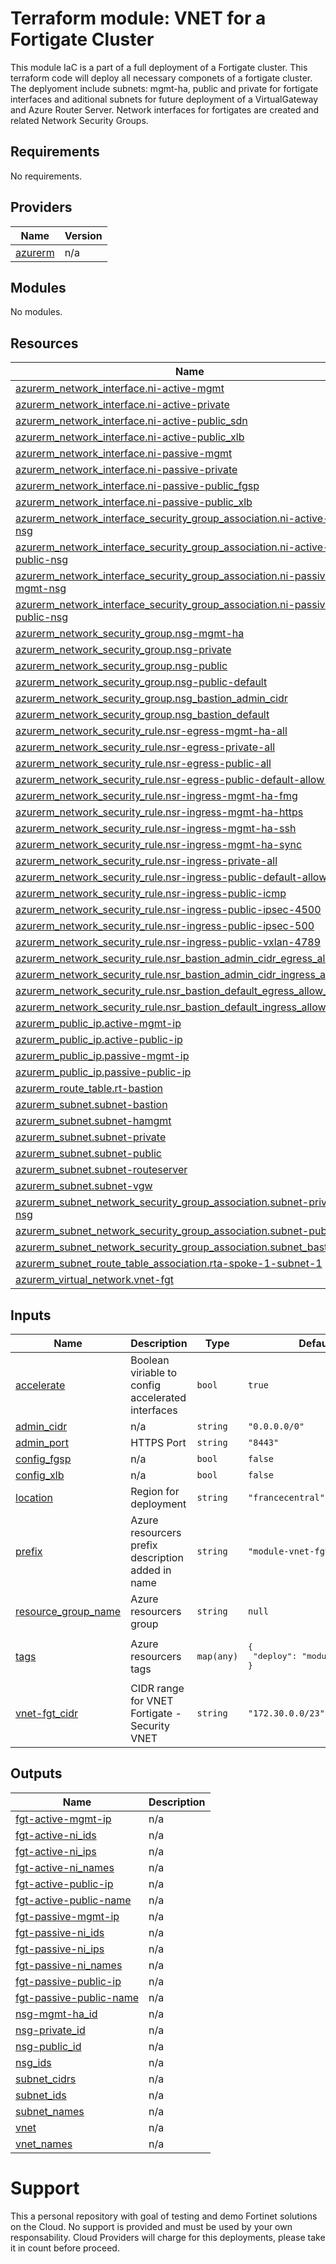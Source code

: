 # Terraform module: VNET for a Fortigate Cluster

This module IaC is a part of a full deployment of a Fortigate cluster. This terraform code will deploy all necessary componets of a fortigate cluster. The deplyoment include subnets: mgmt-ha, public and private for fortigate interfaces and aditional subnets for future deployment of a VirtualGateway and Azure Router Server. Network interfaces for fortigates are created and related Network Security Groups. 

<!-- BEGIN_TF_DOCS -->
## Requirements

No requirements.

## Providers

| Name | Version |
|------|---------|
| <a name="provider_azurerm"></a> [azurerm](#provider\_azurerm) | n/a |

## Modules

No modules.

## Resources

| Name | Type |
|------|------|
| [azurerm_network_interface.ni-active-mgmt](https://registry.terraform.io/providers/hashicorp/azurerm/latest/docs/resources/network_interface) | resource |
| [azurerm_network_interface.ni-active-private](https://registry.terraform.io/providers/hashicorp/azurerm/latest/docs/resources/network_interface) | resource |
| [azurerm_network_interface.ni-active-public_sdn](https://registry.terraform.io/providers/hashicorp/azurerm/latest/docs/resources/network_interface) | resource |
| [azurerm_network_interface.ni-active-public_xlb](https://registry.terraform.io/providers/hashicorp/azurerm/latest/docs/resources/network_interface) | resource |
| [azurerm_network_interface.ni-passive-mgmt](https://registry.terraform.io/providers/hashicorp/azurerm/latest/docs/resources/network_interface) | resource |
| [azurerm_network_interface.ni-passive-private](https://registry.terraform.io/providers/hashicorp/azurerm/latest/docs/resources/network_interface) | resource |
| [azurerm_network_interface.ni-passive-public_fgsp](https://registry.terraform.io/providers/hashicorp/azurerm/latest/docs/resources/network_interface) | resource |
| [azurerm_network_interface.ni-passive-public_xlb](https://registry.terraform.io/providers/hashicorp/azurerm/latest/docs/resources/network_interface) | resource |
| [azurerm_network_interface_security_group_association.ni-active-mgmt-nsg](https://registry.terraform.io/providers/hashicorp/azurerm/latest/docs/resources/network_interface_security_group_association) | resource |
| [azurerm_network_interface_security_group_association.ni-active-public-nsg](https://registry.terraform.io/providers/hashicorp/azurerm/latest/docs/resources/network_interface_security_group_association) | resource |
| [azurerm_network_interface_security_group_association.ni-passive-mgmt-nsg](https://registry.terraform.io/providers/hashicorp/azurerm/latest/docs/resources/network_interface_security_group_association) | resource |
| [azurerm_network_interface_security_group_association.ni-passive-public-nsg](https://registry.terraform.io/providers/hashicorp/azurerm/latest/docs/resources/network_interface_security_group_association) | resource |
| [azurerm_network_security_group.nsg-mgmt-ha](https://registry.terraform.io/providers/hashicorp/azurerm/latest/docs/resources/network_security_group) | resource |
| [azurerm_network_security_group.nsg-private](https://registry.terraform.io/providers/hashicorp/azurerm/latest/docs/resources/network_security_group) | resource |
| [azurerm_network_security_group.nsg-public](https://registry.terraform.io/providers/hashicorp/azurerm/latest/docs/resources/network_security_group) | resource |
| [azurerm_network_security_group.nsg-public-default](https://registry.terraform.io/providers/hashicorp/azurerm/latest/docs/resources/network_security_group) | resource |
| [azurerm_network_security_group.nsg_bastion_admin_cidr](https://registry.terraform.io/providers/hashicorp/azurerm/latest/docs/resources/network_security_group) | resource |
| [azurerm_network_security_group.nsg_bastion_default](https://registry.terraform.io/providers/hashicorp/azurerm/latest/docs/resources/network_security_group) | resource |
| [azurerm_network_security_rule.nsr-egress-mgmt-ha-all](https://registry.terraform.io/providers/hashicorp/azurerm/latest/docs/resources/network_security_rule) | resource |
| [azurerm_network_security_rule.nsr-egress-private-all](https://registry.terraform.io/providers/hashicorp/azurerm/latest/docs/resources/network_security_rule) | resource |
| [azurerm_network_security_rule.nsr-egress-public-all](https://registry.terraform.io/providers/hashicorp/azurerm/latest/docs/resources/network_security_rule) | resource |
| [azurerm_network_security_rule.nsr-egress-public-default-allow-all](https://registry.terraform.io/providers/hashicorp/azurerm/latest/docs/resources/network_security_rule) | resource |
| [azurerm_network_security_rule.nsr-ingress-mgmt-ha-fmg](https://registry.terraform.io/providers/hashicorp/azurerm/latest/docs/resources/network_security_rule) | resource |
| [azurerm_network_security_rule.nsr-ingress-mgmt-ha-https](https://registry.terraform.io/providers/hashicorp/azurerm/latest/docs/resources/network_security_rule) | resource |
| [azurerm_network_security_rule.nsr-ingress-mgmt-ha-ssh](https://registry.terraform.io/providers/hashicorp/azurerm/latest/docs/resources/network_security_rule) | resource |
| [azurerm_network_security_rule.nsr-ingress-mgmt-ha-sync](https://registry.terraform.io/providers/hashicorp/azurerm/latest/docs/resources/network_security_rule) | resource |
| [azurerm_network_security_rule.nsr-ingress-private-all](https://registry.terraform.io/providers/hashicorp/azurerm/latest/docs/resources/network_security_rule) | resource |
| [azurerm_network_security_rule.nsr-ingress-public-default-allow-all](https://registry.terraform.io/providers/hashicorp/azurerm/latest/docs/resources/network_security_rule) | resource |
| [azurerm_network_security_rule.nsr-ingress-public-icmp](https://registry.terraform.io/providers/hashicorp/azurerm/latest/docs/resources/network_security_rule) | resource |
| [azurerm_network_security_rule.nsr-ingress-public-ipsec-4500](https://registry.terraform.io/providers/hashicorp/azurerm/latest/docs/resources/network_security_rule) | resource |
| [azurerm_network_security_rule.nsr-ingress-public-ipsec-500](https://registry.terraform.io/providers/hashicorp/azurerm/latest/docs/resources/network_security_rule) | resource |
| [azurerm_network_security_rule.nsr-ingress-public-vxlan-4789](https://registry.terraform.io/providers/hashicorp/azurerm/latest/docs/resources/network_security_rule) | resource |
| [azurerm_network_security_rule.nsr_bastion_admin_cidr_egress_allow_all](https://registry.terraform.io/providers/hashicorp/azurerm/latest/docs/resources/network_security_rule) | resource |
| [azurerm_network_security_rule.nsr_bastion_admin_cidr_ingress_allow_all](https://registry.terraform.io/providers/hashicorp/azurerm/latest/docs/resources/network_security_rule) | resource |
| [azurerm_network_security_rule.nsr_bastion_default_egress_allow_all](https://registry.terraform.io/providers/hashicorp/azurerm/latest/docs/resources/network_security_rule) | resource |
| [azurerm_network_security_rule.nsr_bastion_default_ingress_allow_all](https://registry.terraform.io/providers/hashicorp/azurerm/latest/docs/resources/network_security_rule) | resource |
| [azurerm_public_ip.active-mgmt-ip](https://registry.terraform.io/providers/hashicorp/azurerm/latest/docs/resources/public_ip) | resource |
| [azurerm_public_ip.active-public-ip](https://registry.terraform.io/providers/hashicorp/azurerm/latest/docs/resources/public_ip) | resource |
| [azurerm_public_ip.passive-mgmt-ip](https://registry.terraform.io/providers/hashicorp/azurerm/latest/docs/resources/public_ip) | resource |
| [azurerm_public_ip.passive-public-ip](https://registry.terraform.io/providers/hashicorp/azurerm/latest/docs/resources/public_ip) | resource |
| [azurerm_route_table.rt-bastion](https://registry.terraform.io/providers/hashicorp/azurerm/latest/docs/resources/route_table) | resource |
| [azurerm_subnet.subnet-bastion](https://registry.terraform.io/providers/hashicorp/azurerm/latest/docs/resources/subnet) | resource |
| [azurerm_subnet.subnet-hamgmt](https://registry.terraform.io/providers/hashicorp/azurerm/latest/docs/resources/subnet) | resource |
| [azurerm_subnet.subnet-private](https://registry.terraform.io/providers/hashicorp/azurerm/latest/docs/resources/subnet) | resource |
| [azurerm_subnet.subnet-public](https://registry.terraform.io/providers/hashicorp/azurerm/latest/docs/resources/subnet) | resource |
| [azurerm_subnet.subnet-routeserver](https://registry.terraform.io/providers/hashicorp/azurerm/latest/docs/resources/subnet) | resource |
| [azurerm_subnet.subnet-vgw](https://registry.terraform.io/providers/hashicorp/azurerm/latest/docs/resources/subnet) | resource |
| [azurerm_subnet_network_security_group_association.subnet-private-nsg](https://registry.terraform.io/providers/hashicorp/azurerm/latest/docs/resources/subnet_network_security_group_association) | resource |
| [azurerm_subnet_network_security_group_association.subnet-public-nsg](https://registry.terraform.io/providers/hashicorp/azurerm/latest/docs/resources/subnet_network_security_group_association) | resource |
| [azurerm_subnet_network_security_group_association.subnet_bastion_nsg](https://registry.terraform.io/providers/hashicorp/azurerm/latest/docs/resources/subnet_network_security_group_association) | resource |
| [azurerm_subnet_route_table_association.rta-spoke-1-subnet-1](https://registry.terraform.io/providers/hashicorp/azurerm/latest/docs/resources/subnet_route_table_association) | resource |
| [azurerm_virtual_network.vnet-fgt](https://registry.terraform.io/providers/hashicorp/azurerm/latest/docs/resources/virtual_network) | resource |

## Inputs

| Name | Description | Type | Default | Required |
|------|-------------|------|---------|:--------:|
| <a name="input_accelerate"></a> [accelerate](#input\_accelerate) | Boolean viriable to config accelerated interfaces | `bool` | `true` | no |
| <a name="input_admin_cidr"></a> [admin\_cidr](#input\_admin\_cidr) | n/a | `string` | `"0.0.0.0/0"` | no |
| <a name="input_admin_port"></a> [admin\_port](#input\_admin\_port) | HTTPS Port | `string` | `"8443"` | no |
| <a name="input_config_fgsp"></a> [config\_fgsp](#input\_config\_fgsp) | n/a | `bool` | `false` | no |
| <a name="input_config_xlb"></a> [config\_xlb](#input\_config\_xlb) | n/a | `bool` | `false` | no |
| <a name="input_location"></a> [location](#input\_location) | Region for deployment | `string` | `"francecentral"` | no |
| <a name="input_prefix"></a> [prefix](#input\_prefix) | Azure resourcers prefix description added in name | `string` | `"module-vnet-fgt"` | no |
| <a name="input_resource_group_name"></a> [resource\_group\_name](#input\_resource\_group\_name) | Azure resourcers group | `string` | `null` | no |
| <a name="input_tags"></a> [tags](#input\_tags) | Azure resourcers tags | `map(any)` | <pre>{<br>  "deploy": "module-vnet-fgt"<br>}</pre> | no |
| <a name="input_vnet-fgt_cidr"></a> [vnet-fgt\_cidr](#input\_vnet-fgt\_cidr) | CIDR range for VNET Fortigate - Security VNET | `string` | `"172.30.0.0/23"` | no |

## Outputs

| Name | Description |
|------|-------------|
| <a name="output_fgt-active-mgmt-ip"></a> [fgt-active-mgmt-ip](#output\_fgt-active-mgmt-ip) | n/a |
| <a name="output_fgt-active-ni_ids"></a> [fgt-active-ni\_ids](#output\_fgt-active-ni\_ids) | n/a |
| <a name="output_fgt-active-ni_ips"></a> [fgt-active-ni\_ips](#output\_fgt-active-ni\_ips) | n/a |
| <a name="output_fgt-active-ni_names"></a> [fgt-active-ni\_names](#output\_fgt-active-ni\_names) | n/a |
| <a name="output_fgt-active-public-ip"></a> [fgt-active-public-ip](#output\_fgt-active-public-ip) | n/a |
| <a name="output_fgt-active-public-name"></a> [fgt-active-public-name](#output\_fgt-active-public-name) | n/a |
| <a name="output_fgt-passive-mgmt-ip"></a> [fgt-passive-mgmt-ip](#output\_fgt-passive-mgmt-ip) | n/a |
| <a name="output_fgt-passive-ni_ids"></a> [fgt-passive-ni\_ids](#output\_fgt-passive-ni\_ids) | n/a |
| <a name="output_fgt-passive-ni_ips"></a> [fgt-passive-ni\_ips](#output\_fgt-passive-ni\_ips) | n/a |
| <a name="output_fgt-passive-ni_names"></a> [fgt-passive-ni\_names](#output\_fgt-passive-ni\_names) | n/a |
| <a name="output_fgt-passive-public-ip"></a> [fgt-passive-public-ip](#output\_fgt-passive-public-ip) | n/a |
| <a name="output_fgt-passive-public-name"></a> [fgt-passive-public-name](#output\_fgt-passive-public-name) | n/a |
| <a name="output_nsg-mgmt-ha_id"></a> [nsg-mgmt-ha\_id](#output\_nsg-mgmt-ha\_id) | n/a |
| <a name="output_nsg-private_id"></a> [nsg-private\_id](#output\_nsg-private\_id) | n/a |
| <a name="output_nsg-public_id"></a> [nsg-public\_id](#output\_nsg-public\_id) | n/a |
| <a name="output_nsg_ids"></a> [nsg\_ids](#output\_nsg\_ids) | n/a |
| <a name="output_subnet_cidrs"></a> [subnet\_cidrs](#output\_subnet\_cidrs) | n/a |
| <a name="output_subnet_ids"></a> [subnet\_ids](#output\_subnet\_ids) | n/a |
| <a name="output_subnet_names"></a> [subnet\_names](#output\_subnet\_names) | n/a |
| <a name="output_vnet"></a> [vnet](#output\_vnet) | n/a |
| <a name="output_vnet_names"></a> [vnet\_names](#output\_vnet\_names) | n/a |
<!-- END_TF_DOCS -->

# Support
This a personal repository with goal of testing and demo Fortinet solutions on the Cloud. No support is provided and must be used by your own responsability. Cloud Providers will charge for this deployments, please take it in count before proceed.
